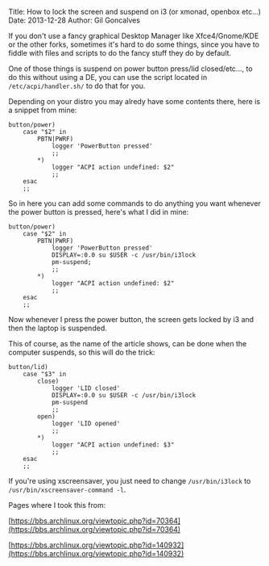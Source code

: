 Title: How to lock the screen and suspend on i3 (or xmonad, openbox etc...)
Date: 2013-12-28
Author: Gil Goncalves

If you don't use a fancy graphical Desktop Manager like Xfce4/Gnome/KDE or the
other forks, sometimes it's hard to do some things, since you have to fiddle
with files and scripts to do the fancy stuff they do by default.

One of those things is suspend on power button press/lid closed/etc..., to do
this without using a DE, you can use the script located in
`/etc/acpi/handler.sh/` to do that for you.

Depending on your distro you may alredy have some contents there, here is a
snippet from mine:


    button/power)
        case "$2" in
            PBTN|PWRF)
                logger 'PowerButton pressed'
                ;;
            *)
                logger "ACPI action undefined: $2"
                ;;
        esac
        ;;


So in here you can add some commands to do anything you want whenever the power
button is pressed, here's what I did in mine:


    button/power)
        case "$2" in
            PBTN|PWRF)
                logger 'PowerButton pressed'
                DISPLAY=:0.0 su $USER -c /usr/bin/i3lock
                pm-suspend;
                ;;
            *)
                logger "ACPI action undefined: $2"
                ;;
        esac
        ;;


Now whenever I press the power button, the screen gets locked by i3 and then the
laptop is suspended.

This of course, as the name of the article shows, can be done when the computer
suspends, so this will do the trick:

    button/lid)
        case "$3" in
            close)
                logger 'LID closed'
                DISPLAY=:0.0 su $USER -c /usr/bin/i3lock
                pm-suspend
                ;;
            open)
                logger 'LID opened'
                ;;
            *)
                logger "ACPI action undefined: $3"
                ;;
        esac
        ;;


If you're using xscreensaver, you just need to change `/usr/bin/i3lock` to
 `/usr/bin/xscreensaver-command -l`.

Pages where I took this from:

[https://bbs.archlinux.org/viewtopic.php?id=70364](https://bbs.archlinux.org/viewtopic.php?id=70364)

[https://bbs.archlinux.org/viewtopic.php?id=140932](https://bbs.archlinux.org/viewtopic.php?id=140932)

